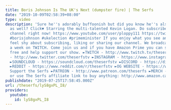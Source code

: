 ```yaml
---
title: Boris Johnson Is The UK's Next (dumpster fire) | The Serfs
date: "2019-10-09T02:58:39+08:00"
type: video
description: 'Sure he''s adorably buffoonish but did you know he''s also a vile person
  as well? Click▼ Starring the multi-talented Kevin Logan. Do subscribe to Kevin Logan''s
  channel right now! https://www.youtube.com/user/ploppy111 https://twitter.com/kflogan2019
  #borisjohnson #ukelection #primeminister If you enjoy what you see and hear don''t
  feel shy about subscribing, liking or sharing our channel. We broadcast live 4 days
  a week on TWITCH. Come join us and if you have Amazon Prime you can subscribe for
  free and help support our show. ►TWITCH - http://www.twitch.tv/theserfstv ►TWITTER
  - http://www.twitter.com/theserfstv ►INSTAGRAM - https://www.instagram.com/theserfstv
  ►SOUNDCLOUD - https://soundcloud.com/theserfstv ►DISCORD - https://discord.gg/BztHb9M
  ►REDDIT - https://www.reddit.com/r/theserfstv ►OG WEBSITE - https://www.weareserfs.com
  Support the Serfs ►PATREON - http://www.patreon.com/theserfs ►MERCH - https://teespring.com/stores/the-serfs-capitalist-shill
  or use The Serfs affiliate link to buy anything: http://www.amazon.ca/?tag=marxcapital-20'
publishdate: "2019-07-25T17:58:45.000Z"
url: /theserfs/lyS8gxPL_I8/
providers:
  youtube:
    id: lyS8gxPL_I8
---
```

